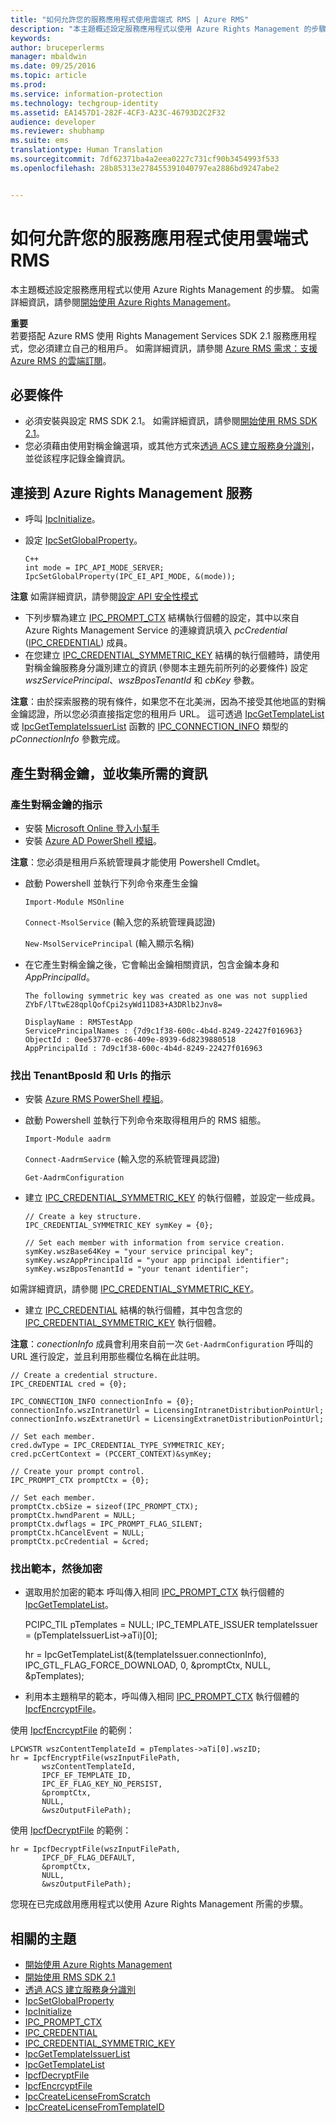 ```yaml
---
title: "如何允許您的服務應用程式使用雲端式 RMS | Azure RMS"
description: "本主題概述設定服務應用程式以使用 Azure Rights Management 的步驟。"
keywords: 
author: bruceperlerms
manager: mbaldwin
ms.date: 09/25/2016
ms.topic: article
ms.prod: 
ms.service: information-protection
ms.technology: techgroup-identity
ms.assetid: EA1457D1-282F-4CF3-A23C-46793D2C2F32
audience: developer
ms.reviewer: shubhamp
ms.suite: ems
translationtype: Human Translation
ms.sourcegitcommit: 7df62371ba4a2eea0227c731cf90b3454993f533
ms.openlocfilehash: 28b85313e278455391040797ea2886bd9247abe2


---
```


# 如何允許您的服務應用程式使用雲端式 RMS

本主題概述設定服務應用程式以使用 Azure Rights Management 的步驟。 如需詳細資訊，請參閱[開始使用 Azure Rights Management](https://technet.microsoft.com/library/jj585016.aspx)。

**重要**  
若要搭配 Azure RMS 使用 Rights Management Services SDK 2.1 服務應用程式，您必須建立自己的租用戶。 如需詳細資訊，請參閱 [Azure RMS 需求：支援 Azure RMS 的雲端訂閱](../get-started/requirements-subscriptions.md)。

## 必要條件

-   必須安裝與設定 RMS SDK 2.1。 如需詳細資訊，請參閱[開始使用 RMS SDK 2.1](getting-started-with-ad-rms-2-0.md)。
-   您必須藉由使用對稱金鑰選項，或其他方式來[透過 ACS 建立服務身分識別](https://msdn.microsoft.com/en-us/library/gg185924.aspx)，並從該程序記錄金鑰資訊。

## 連接到 Azure Rights Management 服務

-   呼叫 [IpcInitialize](https://msdn.microsoft.com/library/jj127295.aspx)。
-   設定 [IpcSetGlobalProperty](https://msdn.microsoft.com/library/hh535270.aspx)。

        C++
        int mode = IPC_API_MODE_SERVER;
        IpcSetGlobalProperty(IPC_EI_API_MODE, &(mode));


  **注意**  如需詳細資訊，請參閱[設定 API 安全性模式](setting-the-api-security-mode-api-mode.md)

     
-   下列步驟為建立 [IPC\_PROMPT\_CTX](https://msdn.microsoft.com/library/hh535278.aspx) 結構執行個體的設定，其中以來自 Azure Rights Management Service 的連線資訊填入 *pcCredential* ([IPC\_CREDENTIAL](https://msdn.microsoft.com/library/hh535275.aspx)) 成員。
-   在您建立 [IPC\_CREDENTIAL\_SYMMETRIC\_KEY](https://msdn.microsoft.com/library/dn133062.aspx) 結構的執行個體時，請使用對稱金鑰服務身分識別建立的資訊 (參閱本主題先前所列的必要條件) 設定 *wszServicePrincipal*、*wszBposTenantId* 和 *cbKey* 參數。

**注意**：由於探索服務的現有條件，如果您不在北美洲，因為不接受其他地區的對稱金鑰認證，所以您必須直接指定您的租用戶 URL。 這可透過 [IpcGetTemplateList](https://msdn.microsoft.com/library/hh535267.aspx) 或 [IpcGetTemplateIssuerList](https://msdn.microsoft.com/library/hh535266.aspx) 函數的 [IPC\_CONNECTION\_INFO](https://msdn.microsoft.com/library/hh535274.aspx) 類型的 *pConnectionInfo* 參數完成。

## 產生對稱金鑰，並收集所需的資訊

### 產生對稱金鑰的指示

-   安裝 [Microsoft Online 登入小幫手](http://go.microsoft.com/fwlink/p/?LinkID=286152)
-   安裝 [Azure AD PowerShell 模組](https://bposast.vo.msecnd.net/MSOPMW/8073.4/amd64/AdministrationConfig-en.msi)。

**注意**：您必須是租用戶系統管理員才能使用 Powershell Cmdlet。

- 啟動 Powershell 並執行下列命令來產生金鑰

    `Import-Module MSOnline`

    `Connect-MsolService` (輸入您的系統管理員認證)

    `New-MsolServicePrincipal` (輸入顯示名稱)

- 在它產生對稱金鑰之後，它會輸出金鑰相關資訊，包含金鑰本身和 *AppPrincipalId*。

      The following symmetric key was created as one was not supplied
      ZYbF/lTtwE28qplQofCpi2syWd11D83+A3DRlb2Jnv8=

      DisplayName : RMSTestApp
      ServicePrincipalNames : {7d9c1f38-600c-4b4d-8249-22427f016963}
      ObjectId : 0ee53770-ec86-409e-8939-6d8239880518
      AppPrincipalId : 7d9c1f38-600c-4b4d-8249-22427f016963


### 找出 **TenantBposId** 和 **Urls** 的指示

-   安裝 [Azure RMS PowerShell 模組](https://technet.microsoft.com/en-us/library/jj585012.aspx)。
-   啟動 Powershell 並執行下列命令來取得租用戶的 RMS 組態。

    `Import-Module aadrm`

    `Connect-AadrmService` (輸入您的系統管理員認證)

    `Get-AadrmConfiguration`


- 建立 [IPC\_CREDENTIAL\_SYMMETRIC\_KEY](https://msdn.microsoft.com/library/dn133062.aspx) 的執行個體，並設定一些成員。

      // Create a key structure.
      IPC_CREDENTIAL_SYMMETRIC_KEY symKey = {0};

      // Set each member with information from service creation.
      symKey.wszBase64Key = "your service principal key";
      symKey.wszAppPrincipalId = "your app principal identifier";
      symKey.wszBposTenantId = "your tenant identifier";


如需詳細資訊，請參閱 [IPC\_CREDENTIAL\_SYMMETRIC\_KEY](https://msdn.microsoft.com/library/dn133062.aspx)。

-   建立 [IPC\_CREDENTIAL](https://msdn.microsoft.com/library/hh535275.aspx) 結構的執行個體，其中包含您的 [IPC\_CREDENTIAL\_SYMMETRIC\_KEY](https://msdn.microsoft.com/library/dn133062.aspx) 執行個體。

**注意**：*conectionInfo* 成員會利用來自前一次 `Get-AadrmConfiguration` 呼叫的 URL 進行設定，並且利用那些欄位名稱在此註明。

    // Create a credential structure.
    IPC_CREDENTIAL cred = {0};

    IPC_CONNECTION_INFO connectionInfo = {0};
    connectionInfo.wszIntranetUrl = LicensingIntranetDistributionPointUrl;
    connectionInfo.wszExtranetUrl = LicensingExtranetDistributionPointUrl;

    // Set each member.
    cred.dwType = IPC_CREDENTIAL_TYPE_SYMMETRIC_KEY;
    cred.pcCertContext = (PCCERT_CONTEXT)&symKey;

    // Create your prompt control.
    IPC_PROMPT_CTX promptCtx = {0};

    // Set each member.
    promptCtx.cbSize = sizeof(IPC_PROMPT_CTX);
    promptCtx.hwndParent = NULL;
    promptCtx.dwflags = IPC_PROMPT_FLAG_SILENT;
    promptCtx.hCancelEvent = NULL;
    promptCtx.pcCredential = &cred;

### 找出範本，然後加密

-   選取用於加密的範本
    呼叫傳入相同 [IPC\_PROMPT\_CTX](https://msdn.microsoft.com/library/hh535278.aspx) 執行個體的 [IpcGetTemplateList](https://msdn.microsoft.com/library/hh535267.aspx)。


    PCIPC_TIL pTemplates = NULL; IPC_TEMPLATE_ISSUER templateIssuer = (pTemplateIssuerList->aTi)[0];

    hr = IpcGetTemplateList(&(templateIssuer.connectionInfo),        IPC_GTL_FLAG_FORCE_DOWNLOAD,        0,        &promptCtx,        NULL,        &pTemplates);


-   利用本主題稍早的範本，呼叫傳入相同 [IPC\_PROMPT\_CTX](https://msdn.microsoft.com/library/hh535278.aspx) 執行個體的 [IpcfEncrcyptFile](https://msdn.microsoft.com/library/dn133059.aspx)。

使用 [IpcfEncrcyptFile](https://msdn.microsoft.com/library/dn133059.aspx) 的範例：

    LPCWSTR wszContentTemplateId = pTemplates->aTi[0].wszID;
    hr = IpcfEncryptFile(wszInputFilePath,
           wszContentTemplateId,
           IPCF_EF_TEMPLATE_ID,
           IPC_EF_FLAG_KEY_NO_PERSIST,
           &promptCtx,
           NULL,
           &wszOutputFilePath);

使用 [IpcfDecryptFile](https://msdn.microsoft.com/library/dn133058.aspx) 的範例：

    hr = IpcfDecryptFile(wszInputFilePath,
           IPCF_DF_FLAG_DEFAULT,
           &promptCtx,
           NULL,
           &wszOutputFilePath);

您現在已完成啟用應用程式以使用 Azure Rights Management 所需的步驟。

## 相關的主題

* [開始使用 Azure Rights Management](https://technet.microsoft.com/en-us/library/jj585016.aspx)
* [開始使用 RMS SDK 2.1](getting-started-with-ad-rms-2-0.md)
* [透過 ACS 建立服務身分識別](https://msdn.microsoft.com/en-us/library/gg185924.aspx)
* [IpcSetGlobalProperty](https://msdn.microsoft.com/library/hh535270.aspx)
* [IpcInitialize](https://msdn.microsoft.com/library/jj127295.aspx)
* [IPC\_PROMPT\_CTX](https://msdn.microsoft.com/library/hh535278.aspx)
* [IPC\_CREDENTIAL](https://msdn.microsoft.com/library/hh535275.aspx)
* [IPC\_CREDENTIAL\_SYMMETRIC\_KEY](https://msdn.microsoft.com/library/dn133062.aspx)
* [IpcGetTemplateIssuerList](https://msdn.microsoft.com/library/hh535266.aspx)
* [IpcGetTemplateList](https://msdn.microsoft.com/library/hh535267.aspx)
* [IpcfDecryptFile](https://msdn.microsoft.com/library/dn133058.aspx)
* [IpcfEncrcyptFile](https://msdn.microsoft.com/library/dn133059.aspx)
* [IpcCreateLicenseFromScratch](https://msdn.microsoft.com/library/hh535256.aspx)
* [IpcCreateLicenseFromTemplateID](https://msdn.microsoft.com/library/hh535257.aspx)
 

 



<!--HONumber=Oct16_HO3-->



